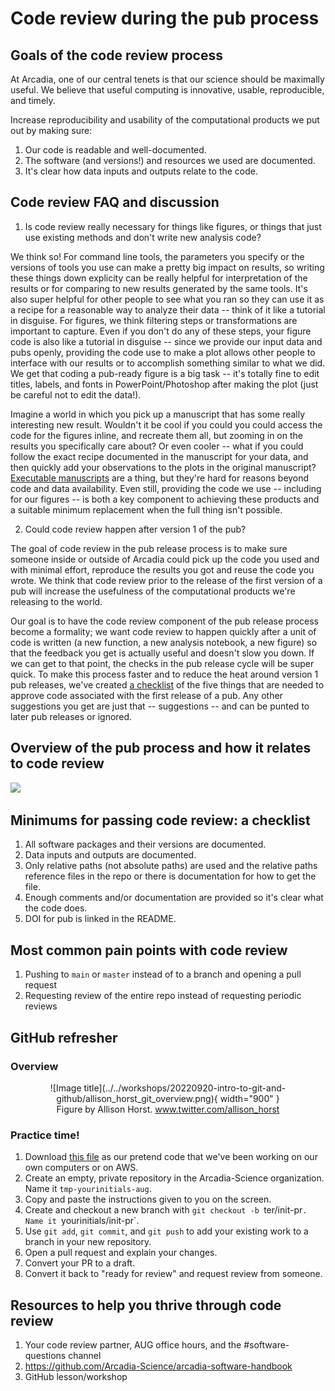 # Code review during the pub process

## Goals of the code review process

At Arcadia, one of our central tenets is that our science should be maximally useful. 
We believe that useful computing is innovative, usable, reproducible, and timely.

Increase reproducibility and usability of the computational products we put out by making sure:
1. Our code is readable and well-documented.
2. The software (and versions!) and resources we used are documented.
3. It's clear how data inputs and outputs relate to the code. 

## Code review FAQ and discussion

1. Is code review really necessary for things like figures, or things that just use existing methods and don't write new analysis code?

We think so!
For command line tools, the parameters you specify or the versions of tools you use can make a pretty big impact on results, so writing these things down explicity can be really helpful for interpretation of the results or for comparing to new results generated by the same tools.
It's also super helpful for other people to see what you ran so they can use it as a recipe for a reasonable way to analyze their data -- think of it like a tutorial in disguise.
For figures, we think filtering steps or transformations are important to capture.
Even if you don't do any of these steps, your figure code is also like a tutorial in disguise -- since we provide our input data and pubs openly, providing the code use to make a plot allows other people to interface with our results or to accomplish something similar to what we did. 
We get that coding a pub-ready figure is a big task -- it's totally fine to edit titles, labels, and fonts in PowerPoint/Photoshop after making the plot (just be careful not to edit the data!).

Imagine a world in which you pick up a manuscript that has some really interesting new result.
Wouldn't it be cool if you could you could access the code for the figures inline, and recreate them all, but zooming in on the results you specifically care about?
Or even cooler -- what if you could follow the exact recipe documented in the manuscript for your data, and then quickly add your observations to the plots in the original manuscript? 
[Executable manuscripts](https://www.nature.com/articles/s42005-020-00403-4) are a thing, but they're hard for reasons beyond code and data availability. Even still, providing the code we use -- including for our figures -- is both a key component to achieving these products and a suitable minimum replacement when the full thing isn't possible.  

2. Could code review happen after version 1 of the pub?

The goal of code review in the pub release process is to make sure someone inside or outside of Arcadia could pick up the code you used and with minimal effort, reproduce the results you got and reuse the code you wrote.
We think that code review prior to the release of the first version of a pub will increase the usefulness of the computational products we're releasing to the world. 

Our goal is to have the code review component of the pub release process become a formality; we want code review to happen quickly after a unit of code is written (a new function, a new analysis notebook, a new figure) so that the feedback you get is actually useful and doesn't slow you down.
If we can get to that point, the checks in the pub release cycle will be super quick.
To make this process faster and to reduce the heat around version 1 pub releases, we've created [a checklist](#minimums-for-passing-code-review-a-checklist) of the five things that are needed to approve code associated with the first release of a pub.
Any other suggestions you get are just that -- suggestions -- and can be punted to later pub releases or ignored. 

## Overview of the pub process and how it relates to code review

![](https://i.imgur.com/ayaQz9J.png)

## Minimums for passing code review: a checklist

1. All software packages and their versions are documented.
2. Data inputs and outputs are documented.
3. Only relative paths (not absolute paths) are used and the relative paths reference files in the repo or there is documentation for how to get the file.
4. Enough comments and/or documentation are provided so it's clear what the code does.
5. DOI for pub is linked in the README.

## Most common pain points with code review

1. Pushing to `main` or `master` instead of to a branch and opening a pull request
2. Requesting review of the entire repo instead of requesting periodic reviews
 
## GitHub refresher

### Overview

<center>
<figure markdown>
  ![Image title](../../workshops/20220920-intro-to-git-and-github/allison_horst_git_overview.png){ width="900" }
  <figcaption> Figure by Allison Horst. <a href='https://twitter.com/allison_horst/status/1563210538510737409?s=20&t=USB46onUf9i7zYnkqjUSPQ' target='_blank'>www.twitter.com/allison_horst</a> </figcaption>
</figure>
</center>

### Practice time!

1. Download [this file](https://raw.githubusercontent.com/Arcadia-Science/2022-prjna853785-sourmash/main/scripts/utils.R) as our pretend code that we've been working on our own computers or on AWS.
2. Create an empty, private repository in the Arcadia-Science organization. Name it `tmp-yourinitials-aug`.
3. Copy and paste the instructions given to you on the screen.
4. Create and checkout a new branch with `git checkout -b `ter/init-pr`. Name it `yourinitials/init-pr`.
5. Use `git add`, `git commit`, and `git push` to add your existing work to a branch in your new repository.
6. Open a pull request and explain your changes.
7. Convert your PR to a draft.
8. Convert it back to "ready for review" and request review from someone.
## Resources to help you thrive through code review

1. Your code review partner, AUG office hours, and the #software-questions channel
2. https://github.com/Arcadia-Science/arcadia-software-handbook
3. GitHub lesson/workshop
